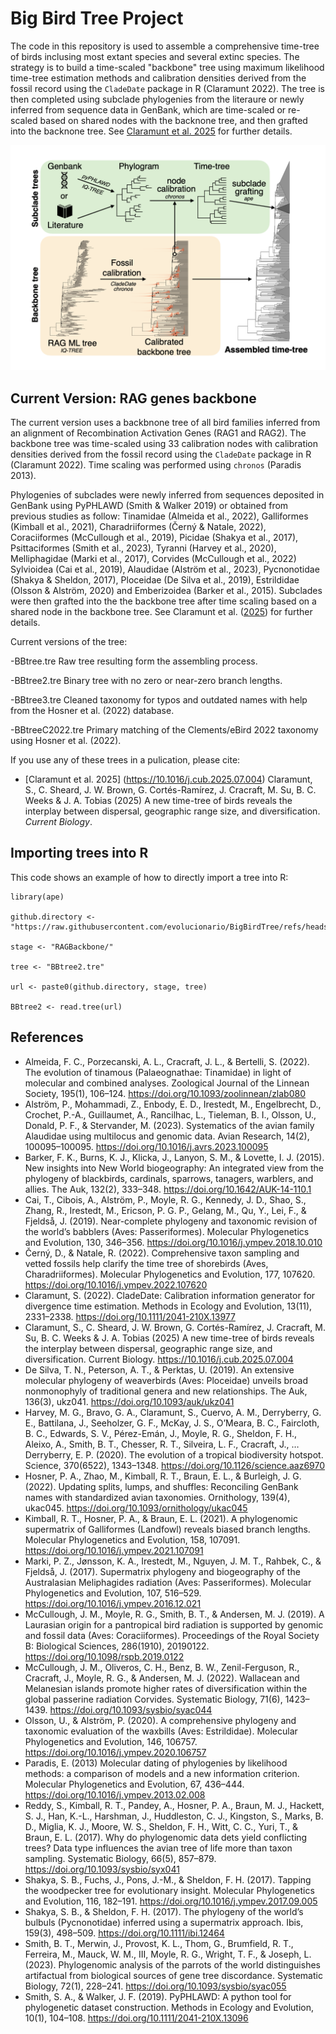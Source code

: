 # Big Bird Tree Project

The code in this repository is used to assemble a comprehensive time-tree of birds inclusing most extant species and several extinc species. The strategy is to build a time-scaled "backbone" tree using maximum likelihood time-tree estimation methods and calibration densities derived from the fossil record using the `CladeDate` package in R (Claramunt 2022). The tree is then completed using subclade phylogenies from the literaure or newly inferred from sequence data in GenBank, which are time-scaled or re-scaled based on shared nodes with the backnone tree, and then grafted into the backnone tree. See [Claramunt et al. 2025](https://10.1016/j.cub.2025.07.004) for further details.

<img src="images/TreeAssembly.png" alt="Bird tree" width="600"/>

## Current Version: RAG genes backbone

The current version uses a backbnone tree of all bird families inferred from an alignment of Recombination Activation Genes (RAG1 and RAG2). The backbone tree was time-scaled using 33 calibration nodes with calibration densities derived from the fossil record using the `CladeDate` package in R (Claramunt 2022). Time scaling was performed using `chronos` (Paradis 2013).

Phylogenies of subclades were newly inferred from sequences deposited in GenBank using PyPHLAWD (Smith & Walker 2019) or obtained from previous studies as follow: Tinamidae (Almeida et al., 2022), Galliformes (Kimball et al., 2021), Charadriiformes (Černý & Natale, 2022), Coraciiformes (McCullough et al., 2019), Picidae (Shakya et al., 2017), Psittaciformes (Smith et al., 2023), Tyranni (Harvey et al., 2020), Melliphagidae (Marki et al., 2017), Corvides (McCullough et al., 2022) Sylvioidea (Cai et al., 2019), Alaudidae (Alström et al., 2023), Pycnonotidae (Shakya & Sheldon, 2017), Ploceidae (De Silva et al., 2019), Estrildidae (Olsson & Alström, 2020) and Emberizoidea (Barker et al., 2015). Subclades were then grafted into the the backbone tree after time scaling based on a shared node in the backbone tree. See Claramunt et al. ([2025](https://10.1016/j.cub.2025.07.004)) for further details.

Current versions of the tree:

-BBtree.tre  Raw tree resulting form the assembling process.

-BBtree2.tre  Binary tree with no zero or near-zero branch lengths.

-BBtree3.tre Cleaned taxonomy for typos and outdated names with help from the Hosner et al. (2022) database.

-BBtreeC2022.tre Primary matching of the Clements/eBird 2022 taxonomy using Hosner et al. (2022).

If you use any of these trees in a pulication, please cite:
- [Claramunt et al. 2025] (https://10.1016/j.cub.2025.07.004) Claramunt, S., C. Sheard, J. W. Brown, G. Cortés-Ramírez, J. Cracraft, M. Su, B. C. Weeks & J. A. Tobias (2025) A new time-tree of birds reveals the interplay between dispersal, geographic range size, and diversification. *Current Biology*.



## Importing trees into R

This code shows an example of how to directly import a tree into R:

```
library(ape)

github.directory <- "https://raw.githubusercontent.com/evolucionario/BigBirdTree/refs/heads/main/"

stage <- "RAGBackbone/"

tree <- "BBtree2.tre"

url <- paste0(github.directory, stage, tree)

BBtree2 <- read.tree(url)
```



## References

- Almeida, F. C., Porzecanski, A. L., Cracraft, J. L., & Bertelli, S. (2022). The evolution of tinamous (Palaeognathae: Tinamidae) in light of molecular and combined analyses. Zoological Journal of the Linnean Society, 195(1), 106–124. https://doi.org/10.1093/zoolinnean/zlab080
- Alström, P., Mohammadi, Z., Enbody, E. D., Irestedt, M., Engelbrecht, D., Crochet, P.-A., Guillaumet, A., Rancilhac, L., Tieleman, B. I., Olsson, U., Donald, P. F., & Stervander, M. (2023). Systematics of the avian family Alaudidae using multilocus and genomic data. Avian Research, 14(2), 100095–100095. https://doi.org/10.1016/j.avrs.2023.100095
- Barker, F. K., Burns, K. J., Klicka, J., Lanyon, S. M., & Lovette, I. J. (2015). New insights into New World biogeography: An integrated view from the phylogeny of blackbirds, cardinals, sparrows, tanagers, warblers, and allies. The Auk, 132(2), 333–348. https://doi.org/10.1642/AUK-14-110.1
- Cai, T., Cibois, A., Alström, P., Moyle, R. G., Kennedy, J. D., Shao, S., Zhang, R., Irestedt, M., Ericson, P. G. P., Gelang, M., Qu, Y., Lei, F., & Fjeldså, J. (2019). Near-complete phylogeny and taxonomic revision of the world’s babblers (Aves: Passeriformes). Molecular Phylogenetics and Evolution, 130, 346–356. https://doi.org/10.1016/j.ympev.2018.10.010
- Černý, D., & Natale, R. (2022). Comprehensive taxon sampling and vetted fossils help clarify the time tree of shorebirds (Aves, Charadriiformes). Molecular Phylogenetics and Evolution, 177, 107620. https://doi.org/10.1016/j.ympev.2022.107620
- Claramunt, S. (2022). CladeDate: Calibration information generator for divergence time estimation. Methods in Ecology and Evolution, 13(11), 2331–2338. https://doi.org/10.1111/2041-210X.13977
- Claramunt, S., C. Sheard, J. W. Brown, G. Cortés-Ramírez, J. Cracraft, M. Su, B. C. Weeks & J. A. Tobias (2025) A new time-tree of birds reveals the interplay between dispersal, geographic range size, and diversification. Current Biology. https://10.1016/j.cub.2025.07.004
- De Silva, T. N., Peterson, A. T., & Perktas, U. (2019). An extensive molecular phylogeny of weaverbirds (Aves: Ploceidae) unveils broad nonmonophyly of traditional genera and new relationships. The Auk, 136(3), ukz041. https://doi.org/10.1093/auk/ukz041
- Harvey, M. G., Bravo, G. A., Claramunt, S., Cuervo, A. M., Derryberry, G. E., Battilana, J., Seeholzer, G. F., McKay, J. S., O’Meara, B. C., Faircloth, B. C., Edwards, S. V., Pérez-Emán, J., Moyle, R. G., Sheldon, F. H., Aleixo, A., Smith, B. T., Chesser, R. T., Silveira, L. F., Cracraft, J., … Derryberry, E. P. (2020). The evolution of a tropical biodiversity hotspot. Science, 370(6522), 1343–1348. https://doi.org/10.1126/science.aaz6970
- Hosner, P. A., Zhao, M., Kimball, R. T., Braun, E. L., & Burleigh, J. G. (2022). Updating splits, lumps, and shuffles: Reconciling GenBank names with standardized avian taxonomies. Ornithology, 139(4), ukac045. https://doi.org/10.1093/ornithology/ukac045
- Kimball, R. T., Hosner, P. A., & Braun, E. L. (2021). A phylogenomic supermatrix of Galliformes (Landfowl) reveals biased branch lengths. Molecular Phylogenetics and Evolution, 158, 107091. https://doi.org/10.1016/j.ympev.2021.107091
- Marki, P. Z., Jønsson, K. A., Irestedt, M., Nguyen, J. M. T., Rahbek, C., & Fjeldså, J. (2017). Supermatrix phylogeny and biogeography of the Australasian Meliphagides radiation (Aves: Passeriformes). Molecular Phylogenetics and Evolution, 107, 516–529. https://doi.org/10.1016/j.ympev.2016.12.021
- McCullough, J. M., Moyle, R. G., Smith, B. T., & Andersen, M. J. (2019). A Laurasian origin for a pantropical bird radiation is supported by genomic and fossil data (Aves: Coraciiformes). Proceedings of the Royal Society B: Biological Sciences, 286(1910), 20190122. https://doi.org/10.1098/rspb.2019.0122
- McCullough, J. M., Oliveros, C. H., Benz, B. W., Zenil-Ferguson, R., Cracraft, J., Moyle, R. G., & Andersen, M. J. (2022). Wallacean and Melanesian islands promote higher rates of diversification within the global passerine radiation Corvides. Systematic Biology, 71(6), 1423–1439. https://doi.org/10.1093/sysbio/syac044
- Olsson, U., & Alström, P. (2020). A comprehensive phylogeny and taxonomic evaluation of the waxbills (Aves: Estrildidae). Molecular Phylogenetics and Evolution, 146, 106757. https://doi.org/10.1016/j.ympev.2020.106757
- Paradis, E. (2013) Molecular dating of phylogenies by likelihood methods: a comparison of models and a new information criterion. Molecular Phylogenetics and Evolution, 67, 436–444. https://doi.org/10.1016/j.ympev.2013.02.008
- Reddy, S., Kimball, R. T., Pandey, A., Hosner, P. A., Braun, M. J., Hackett, S. J., Han, K.-L., Harshman, J., Huddleston, C. J., Kingston, S., Marks, B. D., Miglia, K. J., Moore, W. S., Sheldon, F. H., Witt, C. C., Yuri, T., & Braun, E. L. (2017). Why do phylogenomic data dets yield conflicting trees? Data type influences the avian tree of life more than taxon sampling. Systematic Biology, 66(5), 857–879. https://doi.org/10.1093/sysbio/syx041
- Shakya, S. B., Fuchs, J., Pons, J.-M., & Sheldon, F. H. (2017). Tapping the woodpecker tree for evolutionary insight. Molecular Phylogenetics and Evolution, 116, 182–191. https://doi.org/10.1016/j.ympev.2017.09.005
- Shakya, S. B., & Sheldon, F. H. (2017). The phylogeny of the world’s bulbuls (Pycnonotidae) inferred using a supermatrix approach. Ibis, 159(3), 498–509. https://doi.org/10.1111/ibi.12464
- Smith, B. T., Merwin, J., Provost, K. L., Thom, G., Brumfield, R. T., Ferreira, M., Mauck, W. M., III, Moyle, R. G., Wright, T. F., & Joseph, L. (2023). Phylogenomic analysis of the parrots of the world distinguishes artifactual from biological sources of gene tree discordance. Systematic Biology, 72(1), 228–241. https://doi.org/10.1093/sysbio/syac055
- Smith, S. A., & Walker, J. F. (2019). PyPHLAWD: A python tool for phylogenetic dataset construction. Methods in Ecology and Evolution, 10(1), 104–108. https://doi.org/10.1111/2041-210X.13096
